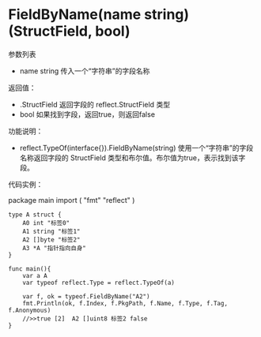 # FieldByName(name string) (StructField, bool)

参数列表

- name string 传入一个“字符串”的字段名称

返回值：

- .StructField 返回字段的 reflect.StructField 类型
- bool 如果找到字段，返回true，则返回false

功能说明：

- reflect.TypeOf(interface{}).FieldByName(string) 使用一个“字符串”的字段名称返回字段的 StructField 类型和布尔值。布尔值为true，表示找到该字段。

代码实例：
	
  package main
	import (
		"fmt"
		"reflect"
	)
	
	type A struct {
		A0 int "标签0"
		A1 string "标签1"
		A2 []byte "标签2"
		A3 *A "指针指向自身"
	}
	
	func main(){
		var a A
		var typeof reflect.Type = reflect.TypeOf(a)
		
		var f, ok = typeof.FieldByName("A2")
		fmt.Println(ok, f.Index, f.PkgPath, f.Name, f.Type, f.Tag, f.Anonymous)
		//>>true [2]  A2 []uint8 标签2 false
	}
